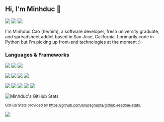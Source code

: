 ## Hi, I'm Minhduc 👋

[![](https://img.shields.io/badge/GitHub-%2312100E.svg?&style=flat-square&logo=Github&logoColor=white)](https://github.com/minhduccao)
[![](https://img.shields.io/badge/Gmail-EA4335.svg?&style=flat-square&logo=Gmail&logoColor=white)](mailto:minhduc.t.cao@gmail.com)
[![](https://img.shields.io/badge/LinkedIn-%230077B5.svg?&style=flat-square&logo=LinkedIn&logoColor=white)](https://www.linkedin.com/in/minhduc-cao/)

I'm Minhduc Cao (he/him), a software developer, fresh university graduate, and spreadsheet addict based in San Jose, California. I primarily code in Python but I'm picking up front-end technologies at the moment :)

### Languages & Frameworks

![](https://img.shields.io/badge/Python-3776AB.svg?&style=flat-square&logo=Python&logoColor=white)
![](https://img.shields.io/badge/Java-007396.svg?&style=flat-square&logo=Java&logoColor=white)
![](https://img.shields.io/badge/C++-00599C.svg?&style=flat-square&logo=cplusplus&logoColor=white)

![](https://img.shields.io/badge/JavaScript-F7DF1E.svg?&style=flat-square&logo=JavaScript&logoColor=white)
![](https://img.shields.io/badge/HTML5-E34F26.svg?&style=flat-square&logo=HTML5&logoColor=white)
![](https://img.shields.io/badge/CSS-1572B6.svg?&style=flat-square&logo=CSS3&logoColor=white)
![](https://img.shields.io/badge/React%20/%20React%20Native-61DAFB.svg?&style=flat-square&logo=React&logoColor=white)

![](https://img.shields.io/badge/Git-F05032.svg?&style=flat-square&logo=Git&logoColor=white)
![](https://img.shields.io/badge/Firebase-FFCA28.svg?&style=flat-square&logo=Firebase&logoColor=white)
![](https://img.shields.io/badge/MySQL-4479A1.svg?&style=flat-square&logo=MySQL&logoColor=white)
![](https://img.shields.io/badge/Expo-000020.svg?&style=flat-square&logo=Expo&logoColor=white)
![](https://img.shields.io/badge/Google%20Sheets-34A853.svg?&style=flat-square&logo=googlesheets&logoColor=white)

![Minhduc's GitHub Stats](https://github-readme-stats-minhduccao.vercel.app/api?username=minhduccao&hide=stars&count_private=true&show_icons=true&theme=gotham)

<!-- ![Top Langs](https://github-readme-stats-minhduccao.vercel.app/api/top-langs/?username=minhduccao&layout=compact&theme=gotham)] -->

<sub> GitHub Stats provided by https://github.com/anuraghazra/github-readme-stats. <sup>

![](https://komarev.com/ghpvc/?username=minhduccao&style=flat-square&color=2aa889)
